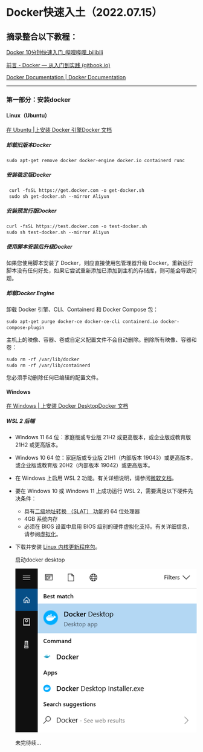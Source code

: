 # Docker快速入土（2022.07.15） 

## 摘录整合以下教程：

[Docker 10分钟快速入门_哔哩哔哩_bilibili](https://www.bilibili.com/video/BV1s54y1n7Ev)

[前言 - Docker — 从入门到实践 (gitbook.io)](https://yeasy.gitbook.io/docker_practice/)

[Docker Documentation | Docker Documentation](https://docs.docker.com/)

---

### 第一部分：安装docker

#### Linux（Ubuntu）

[在 Ubuntu |上安装 Docker 引擎Docker 文档](https://docs.docker.com/engine/install/ubuntu/)

##### 卸载旧版本Docker

```
sudo apt-get remove docker docker-engine docker.io containerd runc
```

##### 安装稳定版Docker

```
 curl -fsSL https://get.docker.com -o get-docker.sh
 sudo sh get-docker.sh --mirror Aliyun
```

##### 安装预发行版Docker

```
curl -fsSL https://test.docker.com -o test-docker.sh
sudo sh test-docker.sh --mirror Aliyun
```

##### 使用脚本安装后升级Docker

如果您使用脚本安装了 Docker，则应直接使用包管理器升级 Docker。重新运行脚本没有任何好处，如果它尝试重新添加已添加到主机的存储库，则可能会导致问题。

##### 卸载Docker Engine

卸载 Docker 引擎、CLI、Containerd 和 Docker Compose 包：

```
sudo apt-get purge docker-ce docker-ce-cli containerd.io docker-compose-plugin
```

主机上的映像、容器、卷或自定义配置文件不会自动删除。删除所有映像、容器和卷：

```
sudo rm -rf /var/lib/docker
sudo rm -rf /var/lib/containerd
```

您必须手动删除任何已编辑的配置文件。

#### Windows

[在 Windows | 上安装 Docker DesktopDocker 文档](https://docs.docker.com/desktop/install/windows-install/)

##### WSL 2 后端

- Windows 11 64 位：家庭版或专业版 21H2 或更高版本，或企业版或教育版 21H2 或更高版本。

- Windows 10 64 位：家庭版或专业版 21H1（内部版本 19043）或更高版本，或企业版或教育版 20H2（内部版本 19042）或更高版本。

- 在 Windows 上启用 WSL 2 功能。有关详细说明，请参阅[微软文档](https://docs.microsoft.com/en-us/windows/wsl/install-win10)。

- 要在 Windows 10 或 Windows 11 上成功运行 WSL 2，需要满足以下硬件先决条件：

  - 具有[二级地址转换 （SLAT） 功能](https://en.wikipedia.org/wiki/Second_Level_Address_Translation)的 64 位处理器
  - 4GB 系统内存
  - 必须在 BIOS 设置中启用 BIOS 级别的硬件虚拟化支持。有关详细信息，请参阅[虚拟化](https://docs.docker.com/desktop/windows/troubleshoot/#virtualization-must-be-enabled)。

- 下载并安装 [Linux 内核更新程序包](https://docs.microsoft.com/windows/wsl/wsl2-kernel)。

  

  启动docker desktop

  ![](assets/62d0fee747bbe.png)

  


  未完待续...